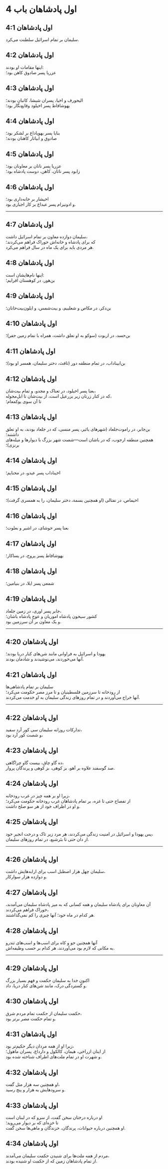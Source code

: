 # اول پادشاهان باب 4

## اول پادشاهان 4:1

سلیمان بر تمام اسرائیل سلطنت می‌کرد.

## اول پادشاهان 4:2

اینها مقامات او بودند:  
عزریا پسر صادوق کاهن بود؛

## اول پادشاهان 4:3

الیحورف و اخیا، پسران شیشا، کاتبان بودند؛  
یهوشافاط پسر اخیلود وقایع‌نگار بود؛

## اول پادشاهان 4:4

بنایا پسر یهویاداع بر لشکر بود؛  
صادوق و ابیاتار کاهنان بودند؛

## اول پادشاهان 4:5

عزریا پسر ناتان بر معاونان بود؛  
زابود پسر ناتان، کاهن، دوست پادشاه بود؛

## اول پادشاهان 4:6

اخیشار بر خانه‌داری بود؛  
و ادونیرام پسر عبداع بر کار اجباری بود.

---

## اول پادشاهان 4:7

سلیمان دوازده معاون بر تمام اسرائیل داشت،  
که برای پادشاه و خانه‌اش خوراک فراهم می‌کردند؛  
هر مردی باید برای یک ماه در سال فراهم می‌کرد.

## اول پادشاهان 4:8

اینها نام‌هایشان است:  
بن‌هور، در کوهستان افرایم؛

## اول پادشاهان 4:9

بن‌دکر، در مکاص و شعلبیم، و بیت‌شمس، و ایلون‌بیت‌حانان؛

## اول پادشاهان 4:10

بن‌حسد، در اربوت (سوکو به او تعلق داشت، همراه با تمام زمین حفر)؛

## اول پادشاهان 4:11

بن‌ابیناداب، در تمام منطقه دور (تافث، دختر سلیمان، همسر او بود)؛

## اول پادشاهان 4:12

بعنا پسر اخیلود، در تعناک و مجدو، و تمام بیت‌شان،  
که در کنار زرتان زیر یزرعیل است، از بیت‌شان تا ابل‌محوله،  
تا آن سوی یوکمعام؛

## اول پادشاهان 4:13

بن‌جابر، در راموت‌جلعاد (شهرهای یائیر، پسر منسی، که در جلعاد بودند، به او تعلق داشتند؛  
همچنین منطقه ارجوب، که در باشان است—شصت شهر بزرگ با دیوارها و میله‌های برنزی)؛

## اول پادشاهان 4:14

اخیناداب پسر عیدو، در محنایم؛

## اول پادشاهان 4:15

اخیماص، در نفتالی (او همچنین بسمة، دختر سلیمان، را به همسری گرفت)؛

## اول پادشاهان 4:16

بعنا پسر حوشای، در اشیر و بعلوت؛

## اول پادشاهان 4:17

یهوشافاط پسر پروح، در یساکار؛

## اول پادشاهان 4:18

شمعی پسر ایلا، در بنیامین؛

## اول پادشاهان 4:19

جابر پسر اوری، در زمین جلعاد،  
کشور سیحون پادشاه اموریان و عوج پادشاه باشان؛  
و یک معاون بر آن سرزمین بود.

---

## اول پادشاهان 4:20

یهودا و اسرائیل به فراوانی مانند شن‌های کنار دریا بودند؛  
آنها می‌خوردند، می‌نوشیدند و شادمان بودند.

## اول پادشاهان 4:21

سلیمان بر تمام پادشاهی‌ها  
از رودخانه تا سرزمین فلسطینیان و تا مرز مصر حکومت می‌کرد؛  
آنها خراج می‌آوردند و در تمام روزهای زندگی سلیمان به او خدمت می‌کردند.

---

## اول پادشاهان 4:22

تدارکات روزانه سلیمان سی کور آرد سفید،  
و شصت کور آرد بود،

## اول پادشاهان 4:23

ده گاو چاق، بیست گاو چراگاهی،  
صد گوسفند علاوه بر آهو، بز کوهی، بز کوهی و پرندگان پروار.

## اول پادشاهان 4:24

زیرا او بر همه چیز در غرب رودخانه،  
از تفصاح حتی تا غزه، بر تمام پادشاهان غرب رودخانه حکومت می‌کرد؛  
و او در اطراف خود از هر سو صلح داشت.

## اول پادشاهان 4:25

پس یهودا و اسرائیل در امنیت زندگی می‌کردند، هر مرد زیر تاک و درخت انجیر خود،  
از دان حتی تا بئرشبع، در تمام روزهای سلیمان.

---

## اول پادشاهان 4:26

سلیمان چهل هزار اصطبل اسب برای ارابه‌هایش داشت،  
و دوازده هزار سوارکار.

## اول پادشاهان 4:27

آن معاونان برای پادشاه سلیمان و همه کسانی که به میز پادشاه سلیمان می‌آمدند، خوراک فراهم می‌کردند،  
هر کدام در ماه خود؛ آنها چیزی را کم نمی‌گذاشتند.

## اول پادشاهان 4:28

آنها همچنین جو و کاه برای اسب‌ها و اسب‌های تندرو  
به مکانی که لازم بود می‌آوردند، هر کدام بر حسب وظیفه‌اش.

---

## اول پادشاهان 4:29

اکنون خدا به سلیمان حکمت و فهم بسیار بزرگ  
و گستردگی درک، مانند شن‌های کنار دریا، داد.

## اول پادشاهان 4:30

حکمت سلیمان از حکمت تمام مردم شرق،  
و تمام حکمت مصر برتر بود.

## اول پادشاهان 4:31

زیرا او از همه مردان دیگر حکیم‌تر بود،  
از ایتان ازراخی، هیمان، کالکول و دارداع، پسران ماهول؛  
و شهرت او در تمام ملت‌های اطراف شناخته شده بود.

## اول پادشاهان 4:32

او همچنین سه هزار مثل گفت،  
و سرودهایش به هزار و پنج رسید.

## اول پادشاهان 4:33

او درباره درختان سخن گفت، از سرو که در لبنان است  
تا خزه‌ای که بر دیوار می‌روید؛  
او همچنین درباره حیوانات، پرندگان، خزندگان و ماهی‌ها سخن گفت.

## اول پادشاهان 4:34

مردم از همه ملت‌ها برای شنیدن حکمت سلیمان می‌آمدند،  
از تمام پادشاهان زمین که از حکمت او شنیده بودند.

